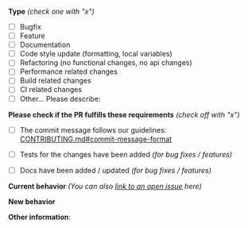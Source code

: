 **Type** *(check one with "x")*
- [ ] Bugfix
- [ ] Feature
- [ ] Documentation
- [ ] Code style update (formatting, local variables)
- [ ] Refactoring (no functional changes, no api changes)
- [ ] Performance related changes
- [ ] Build related changes
- [ ] CI related changes
- [ ] Other... Please describe:

**Please check if the PR fulfills these requirements** *(check off with "x")*
- [ ] The commit message follows our guidelines: [CONTRIBUTING.md#commit-message-format](https://github.com/SteveVanOpstal/LegendBuilder/blob/master/CONTRIBUTING.md#commit-message-format)
- [ ] Tests for the changes have been added *(for bug fixes / features)*
- [ ] Docs have been added / updated *(for bug fixes / features)*


**Current behavior** *(You can also [link to an open issue](https://help.github.com/articles/closing-issues-via-commit-messages/) here)*


**New behavior**


**Other information**:
